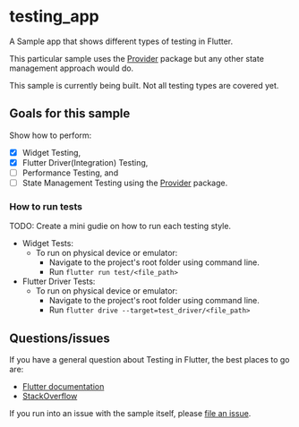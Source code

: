 # testing_app

A Sample app that shows different types of testing in Flutter.

This particular sample uses the [Provider][] package but any other state management approach
would do.

[provider]: https://pub.dev/packages/provider

This sample is currently being built. Not all testing types are covered yet.

## Goals for this sample

Show how to perform:

- [X] Widget Testing,
- [X] Flutter Driver(Integration) Testing,
- [ ] Performance Testing, and
- [ ] State Management Testing using the [Provider][] package.

### How to run tests
TODO: Create a mini gudie on how to run each testing style.
- Widget Tests:
  - To run on physical device or emulator:
    - Navigate to the project's root folder using command line.
    - Run `flutter run test/<file_path>`
- Flutter Driver Tests:
  - To run on physical device or emulator:
    - Navigate to the project's root folder using command line.
    - Run `flutter drive --target=test_driver/<file_path>`

## Questions/issues

If you have a general question about Testing in Flutter, the best places to go are:

- [Flutter documentation](https://flutter.dev/)
- [StackOverflow](https://stackoverflow.com/questions/tagged/flutter)

If you run into an issue with the sample itself, please
[file an issue](https://github.com/flutter/samples/issues).
